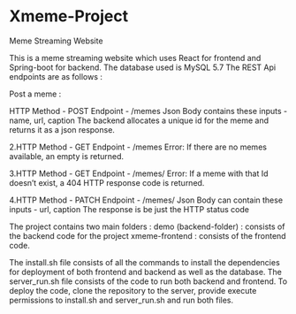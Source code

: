 # Xmeme-Project
Meme Streaming Website

This is a meme streaming website which uses React for frontend and Spring-boot for backend. The database used is MySQL 5.7
The REST Api endpoints are as follows :

Post a meme :

HTTP Method - POST
Endpoint - /memes
Json Body contains these inputs - name, url, caption
The backend allocates a unique id for the meme and returns it as a json response.

2.HTTP Method - GET
Endpoint - /memes
Error:
If there are no memes available, an empty is returned.

3.HTTP Method - GET
Endpoint - /memes/
Error:
If a meme with that Id doesn’t exist, a 404 HTTP response code is returned.

4.HTTP Method - PATCH
Endpoint - /memes/
Json Body can contain these inputs - url, caption
The response is be just the HTTP status code

The project contains two main folders :
demo (backend-folder) : consists of the backend code for the project
xmeme-frontend : consists of the frontend code.

The install.sh file consists of all the commands to install the dependencies for deployment of both frontend and backend as well as the database.
The server_run.sh file consists of the code to run both backend and frontend.
To deploy the code, clone the repository to the server, provide execute permissions to install.sh and server_run.sh and run both files.
